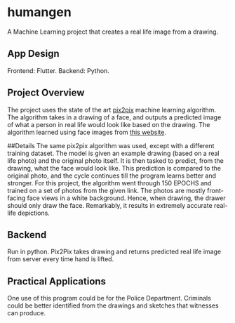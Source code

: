 # humangen

A Machine Learning project that creates a real life image from a drawing.

## App Design

Frontend: Flutter.
Backend: Python.

## Project Overview
The project uses the state of the art [pix2pix](https://arxiv.org/abs/1611.07004) machine learning algorithm. The algorithm takes in a drawing of a face, and outputs a predicted image of what a person in real life would look like based on the drawing. The algorithm learned using face images from [this website](https://generated.photos/). 

##Details
The same pix2pix algorithm was used, except with a different training dataset. The model is given an example drawing (based on a real life photo) and the original photo itself. It is then tasked to predict, from the drawing, what the face would look like. This prediction is compared to the original photo, and the cycle continues till the program learns better and stronger. For this project, the algorithm went through 150 EPOCHS and trained on a set of photos from the given link. The photos are mostly front-facing face views in a white background. Hence, when drawing, the drawer should only draw the face. Remarkably, it results in extremely accurate real-life depictions. 

## Backend 
Run in python. Pix2Pix takes drawing and returns predicted real life image from server every time hand is lifted. 

## Practical Applications
One use of this program could be for the Police Department. Criminals could be better identified from the drawings and sketches that witnesses can produce. 


